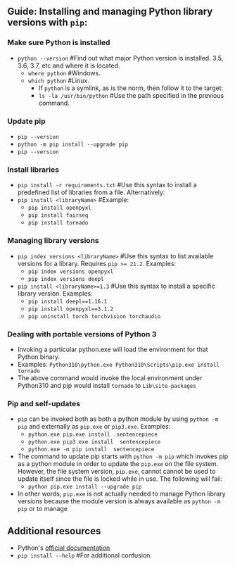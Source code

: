 ##  Guide: Installing and managing Python library versions with `pip`:

### Make sure Python is installed

- `python --version` #Find out what major Python version is installed. 3.5, 3.6, 3.7, etc and where it is located.
    - `where python` #Windows.
    - `which python` #Linux.
        - If `python` is a symlink, as is the norm, then follow it to the target:
        - `ls -la /usr/bin/python` #Use the path specified in the previous command.

### Update pip

- `pip --version`
- `python -m pip install --upgrade pip` 
- `pip --version`

### Install libraries

- `pip install -r requirements.txt` #Use this syntax to install a predefined list of libraries from a file. Alternatively:
- `pip install <libraryName>` #Example:
    - `pip install openpyxl`
    - `pip install fairseq`
    - `pip install tornado`

### Managing library versions

- `pip index versions <libraryName>`  #Use this syntax to list available versions for a library. Requires `pip >= 21.2`. Examples:
    - `pip index versions openpyxl`
    - `pip index versions deepl`
- `pip install <libraryName>=1.3` #Use this syntax to install a specific library version. Examples:
    - `pip install deepl==1.16.1`
    - `pip install openpyxl==3.1.2`
    - `pip uninstall torch torchvision torchaudio`

### Dealing with portable versions of Python 3

- Invoking a particular python.exe will load the environment for that Python binary.
- Examples: `Python310\python.exe Python310\Scripts\pip.exe install tornado`
- The above command would invoke the local environment under Python310 and pip would install `tornado` to `Lib\site-packages`

### Pip and self-updates

- `pip` can be invoked both as both a python module by using `python -m pip` and externally as `pip.exe` or `pip3.exe`. Examples:
    - `python.exe pip.exe install  sentencepiece`
    - `python.exe pip3.exe install  sentencepiece`
    - `python.exe -m pip install  sentencepiece`
- The command to update pip starts with `python -m pip` which invokes pip as a python module in order to update the `pip.exe` on the file system. However, the file system version, `pip.exe`, cannot cannot be used to update itself since the file is locked while in use. The following will fail:
    - `python pip.exe install --upgrade pip`  
- In other words, `pip.exe` is not actually needed to manage Python library versions because the module version is always available as `python -m pip` or  to manage 

## Additional resources

- Python's [official documentation](//docs.python.org/3/installing/index.html)
- `pip install --help`      #For additional confusion.
